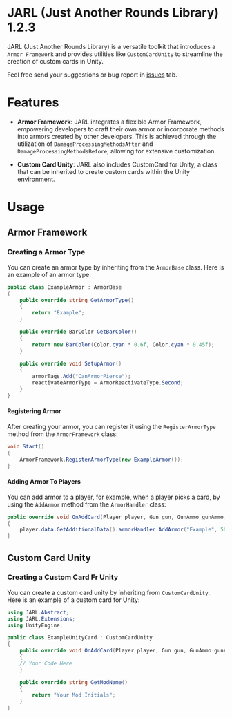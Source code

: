 

# JARL (Just Another Rounds Library) 1.2.3
JARL (Just Another Rounds Library) is a versatile toolkit that introduces a `Armor Framework` and provides utilities like `CustomCardUnity` to streamline the creation of custom cards in Unity.

Feel free send your suggestions or bug report in [issues](https://github.com/AALUND13/JARL/issues) tab.

# Features

- **Armor Framework**: JARL integrates a flexible Armor Framework, empowering developers to craft their own armor or incorporate methods into armors created by other developers. This is achieved through the utilization of `DamageProcessingMethodsAfter` and `DamageProcessingMethodsBefore`, allowing for extensive customization.
  
-  **Custom Card Unity**: JARL also includes CustomCard for Unity, a class that can be inherited to create custom cards within the Unity environment.
# Usage
## Armor Framework

### Creating a Armor Type
You can create an armor type by inheriting from the `ArmorBase` class. Here is an example of an armor type:
```csharp
public class ExampleArmor : ArmorBase
{
    public override string GetArmorType()
    {
        return "Example";
    }

    public override BarColor GetBarColor()
    {
        return new BarColor(Color.cyan * 0.6f, Color.cyan * 0.45f);
    }

    public override void SetupArmor()
    {
        armorTags.Add("CanArmorPierce");
        reactivateArmorType = ArmorReactivateType.Second;
    }
}
```
#### Registering Armor
After creating your armor, you can register it using the `RegisterArmorType` method from the `ArmorFramework` class:
```csharp
void Start()
{
	ArmorFramework.RegisterArmorType(new ExampleArmor());
}
``` 
#### Adding Armor To Players
You can add armor to a player, for example, when a player picks a card, by using the `AddArmor` method from the `ArmorHandler` class:
```csharp
public override void OnAddCard(Player player, Gun gun, GunAmmo gunAmmo, CharacterData data, HealthHandler health, Gravity gravity, Block block, CharacterStatModifiers characterStats)
{
    player.data.GetAdditionalData().armorHandler.AddArmor("Example", 50, 5, 5, ArmorReactivateType.Second, 5);
}
```
## Custom Card Unity
### Creating a Custom Card Fr Unity
You can create a custom card unity by inheriting from `CustomCardUnity`. Here is an example of a custom card for Unity:
```csharp
using JARL.Abstract;
using JARL.Extensions;
using UnityEngine;

public class ExampleUnityCard : CustomCardUnity
{
    public override void OnAddCard(Player player, Gun gun, GunAmmo gunAmmo, CharacterData data, HealthHandler health, Gravity gravity, Block block, CharacterStatModifiers characterStats)
    {
	// Your Code Here
    }

    public override string GetModName()
    {
        return "Your Mod Initials";
    }
}
```
